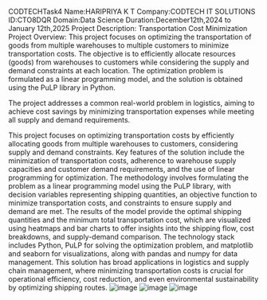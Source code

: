 CODTECHTask4 Name:HARIPRIYA K T Company:CODTECH IT SOLUTIONS ID:CTO8DQR Domain:Data Science Duration:December12th,2024 to January 12th,2025
Project Description: Transportation Cost Minimization
Project Overview:
This project focuses on optimizing the transportation of goods from multiple warehouses to multiple customers to minimize transportation costs. The objective is to efficiently allocate resources (goods) from warehouses to customers while considering the supply and demand constraints at each location. The optimization problem is formulated as a linear programming model, and the solution is obtained using the PuLP library in Python.

The project addresses a common real-world problem in logistics, aiming to achieve cost savings by minimizing transportation expenses while meeting all supply and demand requirements.

This project focuses on optimizing transportation costs by efficiently allocating goods from multiple warehouses to customers, considering supply and demand constraints. Key features of the solution include the minimization of transportation costs, adherence to warehouse supply capacities and customer demand requirements, and the use of linear programming for optimization. The methodology involves formulating the problem as a linear programming model using the PuLP library, with decision variables representing shipping quantities, an objective function to minimize transportation costs, and constraints to ensure supply and demand are met. The results of the model provide the optimal shipping quantities and the minimum total transportation cost, which are visualized using heatmaps and bar charts to offer insights into the shipping flow, cost breakdowns, and supply-demand comparison. The technology stack includes Python, PuLP for solving the optimization problem, and matplotlib and seaborn for visualizations, along with pandas and numpy for data management. This solution has broad applications in logistics and supply chain management, where minimizing transportation costs is crucial for operational efficiency, cost reduction, and even environmental sustainability by optimizing shipping routes.
![image](https://github.com/user-attachments/assets/5611f9fa-854c-4ef6-b0d8-9a8d05f044e7)
![image](https://github.com/user-attachments/assets/8a2b76cf-2ca7-4a77-b35d-056924ab3970)
![image](https://github.com/user-attachments/assets/93017a7d-2541-4fce-b3e2-49213a7ba699)
